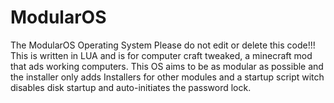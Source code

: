 # ModularOS
The ModularOS Operating System
Please do not edit or delete this code!!!
This is written in LUA and is for computer craft tweaked, a minecraft mod that ads working computers. This OS aims to be as modular as possible and the installer only adds Installers for other modules and a startup script witch disables disk startup and auto-initiates the password lock.
